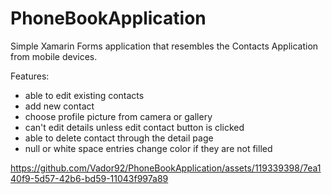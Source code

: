 # PhoneBookApplication

Simple Xamarin Forms application that resembles the Contacts Application from mobile devices.

Features:
- able to edit existing contacts
- add new contact
- choose profile picture from camera or gallery
- can't edit details unless edit contact button is clicked
- able to delete contact through the detail page
- null or white space entries change color if they are not filled

https://github.com/Vador92/PhoneBookApplication/assets/119339398/7ea140f9-5d57-42b6-bd59-11043f997a89
